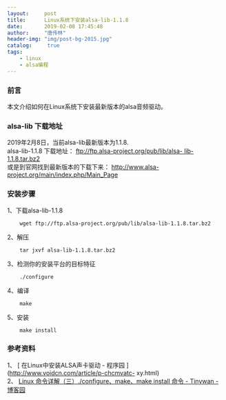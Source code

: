 ```yaml
---
layout:		post
title: 		Linux系统下安装alsa-lib-1.1.8
date: 		2019-02-08 17:45:48
author:		"唐传林"
header-img: "img/post-bg-2015.jpg"
catalog:	 true
tags:
    - linux
	- alsa编程
---
```

###  前言

本文介绍如何在Linux系统下安装最新版本的alsa音频驱动。

###  alsa-lib 下载地址

2019年2月8日，当前alsa-lib最新版本为1.1.8.  
alsa-lib-1.1.8 下载地址： [ ftp://ftp.alsa-project.org/pub/lib/alsa-
lib-1.1.8.tar.bz2 ](ftp://ftp.alsa-project.org/pub/lib/alsa-lib-1.1.8.tar.bz2)  
或是到官网找到最新版本的下载下来： [ http://www.alsa-project.org/main/index.php/Main_Page
](http://www.alsa-project.org/main/index.php/Main_Page)

###  安装步骤

1、下载alsa-lib-1.1.8

    
```   
    wget ftp://ftp.alsa-project.org/pub/lib/alsa-lib-1.1.8.tar.bz2
```    

2、解压

    
```    
    tar jxvf alsa-lib-1.1.8.tar.bz2
```    

3、检测你的安装平台的目标特征

    
```    
    ./configure
```    

4、编译

    
```    
    make
```    

5、安装

    
```    
    make install
```    

###  参考资料

1、 [ 在Linux中安装ALSA声卡驱动 - 程序园 ](http://www.voidcn.com/article/p-chcmvatc-
xy.html)  
2、 [ Linux 命令详解（三）./configure、make、make install 命令 - Tinywan - 博客园
](https://www.cnblogs.com/tinywan/p/7230039.html)

